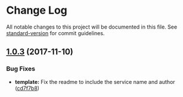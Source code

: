 # Change Log

All notable changes to this project will be documented in this file. See [standard-version](https://github.com/conventional-changelog/standard-version) for commit guidelines.

<a name="1.0.3"></a>
## [1.0.3](https://github.com/danielo515/generator-hapi-swagger-es6/compare/v1.0.2...v1.0.3) (2017-11-10)


### Bug Fixes

* **template:** Fix the readme to include the service name and author ([cd7f7b8](https://github.com/danielo515/generator-hapi-swagger-es6/commit/cd7f7b8))

